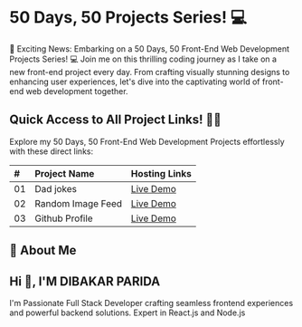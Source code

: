 # 50 Days, 50 Projects Series! 💻

🚀 Exciting News: Embarking on a 50 Days, 50 Front-End Web Development Projects Series! 💻 Join me on this thrilling coding journey as I take on a new front-end project every day. From crafting visually stunning designs to enhancing user experiences, let's dive into the captivating world of front-end web development together.

## Quick Access to All Project Links! 🚀🔗

Explore my 50 Days, 50 Front-End Web Development Projects effortlessly with these direct links:

| #   | Project Name      | Hosting Links                         |
| :-- | :---------------- | :------------------------------------ |
| 01  | Dad jokes         | [Live Demo](https://lnkd.in/dudASpdK) |
| 02  | Random Image Feed | [Live Demo](https://lnkd.in/dqk9yuM6) |
| 03  | Github Profile    | [Live Demo](https://lnkd.in/dCbpY_ZH) |

## 🚀 About Me

## Hi 👋, I'M DIBAKAR PARIDA

I'm Passionate Full Stack Developer crafting seamless frontend experiences and powerful backend solutions. Expert in React.js and Node.js
